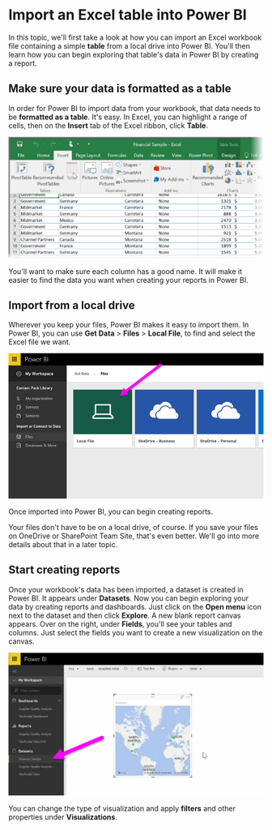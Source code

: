 <properties
   pageTitle="Upload Excel data to Power BI"
   description="See how easy it is to upload an Excel workbook to Power BI"
   services="powerbi"
   documentationCenter=""
   authors="davidiseminger"
   manager="mblythe"
   editor=""
   tags=""
   qualityFocus="no"
   qualityDate=""
   featuredVideoId="pZ8XnFfNJtc"
   featuredVideoThumb=""
   courseDuration="4m"/>

<tags
   ms.service="powerbi"
   ms.devlang="NA"
   ms.topic="article"
   ms.tgt_pltfrm="NA"
   ms.workload="powerbi"
   ms.date="03/28/2016"
   ms.author="davidi"/>

# Import an Excel table into Power BI

In this topic, we'll first take a look at how you can import an Excel workbook file containing a simple **table** from a local drive into Power BI. You'll then learn how you can begin exploring that table's data in Power BI by creating a report.

## Make sure your data is formatted as a table
In order for Power BI to import data from your workbook, that data needs to be  **formatted as a table**. It's easy. In Excel, you can highlight a range of cells, then on the **Insert** tab of the Excel ribbon, click **Table**.

![](media/powerbi-learning-5-2-upload-excel/5-2_1.png)

You'll want to make sure each column has a good name. It will make it easier to find the data you want when creating your reports in Power BI.

## Import from a local drive
Wherever you keep your files, Power BI makes it easy to import them. In Power BI, you can use **Get Data** > **Files** > **Local File**, to find and select the Excel file we want.

![](media/powerbi-learning-5-2-upload-excel/5-2_2.png)

Once imported into Power BI, you can begin creating reports.

Your files don't have to be on a local drive, of course. If you save your files on OneDrive or SharePoint Team Site, that's even better. We'll go into more details about that in a later topic.

## Start creating reports
Once your workbook's data has been imported, a dataset is created in Power BI. It appears under **Datasets**. Now you can begin exploring your data by creating reports and dashboards. Just click on the **Open menu** icon next to the dataset and then click **Explore**. A new blank report canvas appears. Over on the right, under **Fields**, you'll see your tables and columns. Just select the fields you want to create a new visualization on the canvas.

![](media/powerbi-learning-5-2-upload-excel/5-2_3.png)

You can change the type of visualization and apply **filters** and other properties under **Visualizations**.
